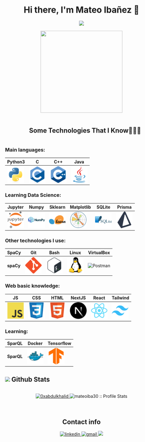 <h1 align="center">Hi there, I'm Mateo Ibañez 🏀</h1>



<p align='center'>
<img src="https://readme-typing-svg.herokuapp.com?color=%2336BCF7&size=25&center=true&vCenter=true&width=433&height=75&lines=look+at+my+pinned+repositories;Computer+Sciecne+Student;Cooking+Projects;Studing+at+UNLP;scroll+down">
</p>
<p align='center'>
<img src="https://media.giphy.com/media/QvpqTCiEcwtvx6wwJK/giphy.gif" width="270" height="270" frameBorder="0" class="giphy-embed" allowFullScreen></img></p>

<div id="user-content-toc">
  <ul align="center">
    <summary><h2 style="display: inline-block">Some Technologies That I Know👨🏻‍💻</h2></summary>
  </ul>
</div>
<!--tech stack icons-->
<p align="center">

  ### Main languages:
  | Python3 | C | C++ | Java |
  |----------|----------|----------|-----|
  |  <img src="https://github.com/devicons/devicon/blob/master/icons/python/python-original.svg" title="Python"  alt="Python" width="55" height="55"/> |  <img src="https://github.com/devicons/devicon/blob/master/icons/c/c-original.svg" title="C"  alt="C" width="55" height="55"/> | <img src="https://github.com/devicons/devicon/blob/master/icons/cplusplus/cplusplus-original.svg" title="Cpp"  alt="Cpp" width="55" height="55"/> |  <img src="https://github.com/devicons/devicon/blob/master/icons/java/java-original.svg" title="Java" alt="Java" width="55" height="55"/>|

  ### Learning Data Science:
  | Jupyter | Numpy | Sklearn | Matplotlib |  SQLite  | Prisma |
  |----------|----------|----------|----------|--------|-----------|
  | <img src="https://github.com/devicons/devicon/blob/master/icons/jupyter/jupyter-original-wordmark.svg" title="Jupiter" alt="Jupiter" width="55" height="55"/>| <img src="https://github.com/devicons/devicon/blob/master/icons/numpy/numpy-original-wordmark.svg" title="Numpy" alt="Numpy" width="55" height="55"/>|  <img src="https://github.com/devicons/devicon/blob/master/icons/scikitlearn/scikitlearn-original.svg" title="sklearn" alt="sklearn" width="55" height="55"/>|  <img src="https://github.com/devicons/devicon/blob/master/icons/matplotlib/matplotlib-original.svg" title="mpl" alt="mpl" width="55" height="55"/>|  <img src="https://github.com/devicons/devicon/blob/master/icons/sqlite/sqlite-original-wordmark.svg" title="SQLite" alt="SQLite" width="55" height="55"/> |  <img src="https://github.com/devicons/devicon/blob/master/icons/prisma/prisma-original.svg" title="Prisma" alt="Prisma" width="55" height="55"/> |

  ### Other technologies I use:
  | SpaCy | Git | Bash | Linux  | VirtualBox |
  |----------|----------|----------|----------|-|
  | **spaCy** | <img src="https://github.com/devicons/devicon/blob/master/icons/git/git-original.svg" title="git" alt="git" width="55" height="55"/>| <img src="https://github.com/devicons/devicon/blob/master/icons/bash/bash-original.svg" title="bash" alt="bash" width="55" height="55"/>| <img src="https://github.com/devicons/devicon/blob/master/icons/linux/linux-original.svg" title="linux" alt="linux" width="55" height="55"/>| <img src="https://banner2.cleanpng.com/20190501/xvt/kisspng-computer-icons-virtualbox-portable-network-graphic-virtualbox-icon-of-line-style-available-in-svg-5cca247f73f9e3.6112721115567514874751.jpg" title="Postman" alt="Postman" width="80" height="55"/>

  ### Web basic knowledge:
  | JS | CSS | HTML |  NextJS | React | Tailwind |
  |----------|----------|----------|----------|----------|--------|
  | <img src="https://github.com/devicons/devicon/blob/master/icons/javascript/javascript-original.svg" title="JavaScript" alt="JavaScript" width="55" height="55"/> |  <img src="https://github.com/devicons/devicon/blob/master/icons/css3/css3-original.svg" title="css" alt="css" width="55" height="55"/> |  <img src="https://github.com/devicons/devicon/blob/master/icons/html5/html5-original.svg" title="html" alt="html" width="55" height="55"/> |  <img src="https://github.com/devicons/devicon/blob/master/icons/nextjs/nextjs-original.svg" title="JavaScript" alt="JavaScript" width="55" height="55"/> |  <img src="https://github.com/devicons/devicon/blob/master/icons/react/react-original.svg" title="react" alt="react" width="55" height="55"/> |  <img src="https://github.com/devicons/devicon/blob/master/icons/tailwindcss/tailwindcss-original.svg" title="tailwind" alt="tailwind" width="55" height="55"/> |

  ### Learning:
  | SparQL | Docker | Tensorflow |
  |----------|----------|----------|
  | **SparQL** | <img src="https://github.com/devicons/devicon/blob/master/icons/docker/docker-original.svg" title="docker" alt="docker" width="55" height="55"/> | <img src="https://github.com/devicons/devicon/blob/master/icons/tensorflow/tensorflow-original.svg" title="tensorflow" alt="tensorflow" width="55" height="55"/> |


</p>

## <img src="https://media.giphy.com/media/iY8CRBdQXODJSCERIr/giphy.gif" width="35"><b> Github Stats </b>
<br>

<div align="center">

  <a href="https://github.com/mateoiba30/">
    <img src="https://github-readme-stats.vercel.app/api/top-langs?username=mateoiba30&langs_count=20&show_icons=true&locale=en&layout=compact&line_height=20&title_color=7A7ADB&icon_color=2234AE&text_color=D3D3D3&bg_color=0,000000,130F40" width="375"  alt="0xabdulkhalid"/>
  </a>
  <a align="center" height="100px" ><img src="https://github-readme-stats.vercel.app/api?username=mateoiba30&show_icons=true&theme=dark&title_color=7A7ADB&icon_color=2234AE&text_color=D3D3D3&bg_color=0,000000,130F40" alt="mateoiba30 :: Profile Stats"  /></a>
  
  <br>
  <br>
  <br>

  ## Contact info
  
  <a href="https://linkedin.com/in/mateo-agustín-ibañez-gutkin-84431526a" target="_blank">
  <img src="https://img.shields.io/badge/linkedin:  mateo_ibanez-%2300acee.svg?color=405DE6&style=for-the-badge&logo=linkedin&logoColor=white" alt=linkedin style="margin-bottom: 5px;"/>
  </a>
  
  <a href="mailto:mateoiba30@gmail.com" target="_blank">
  <img src=https://img.shields.io/badge/gmail-%2300acee.svg?color=EA4335&style=for-the-badge&logo=gmail&logoColor=white alt=gmail style="margin-bottom: 5px;" />
  <img src="https://capsule-render.vercel.app/api?type=waving&color=gradient&height=100&section=footer"/>
</div>


